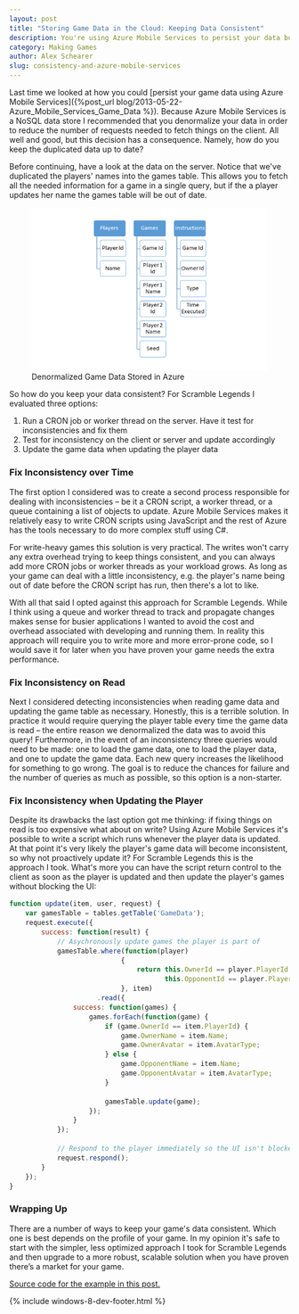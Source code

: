 ```yaml
---
layout: post
title: "Storing Game Data in the Cloud: Keeping Data Consistent"
description: You're using Azure Mobile Services to persist your data but things are denormalized. How do you keep data consistent? Find out how. Source code included.
category: Making Games
author: Alex Schearer
slug: consistency-and-azure-mobile-services
---
```


Last time we looked at how you could [persist your game data using Azure Mobile Services]({%post_url blog/2013-05-22-Azure_Mobile_Services_Game_Data %}). 
Because Azure Mobile Services is a NoSQL data store I recommended that you denormalize 
your data in order to reduce the number of requests needed to fetch things on the 
client. All well and good, but this decision has a consequence. Namely, how do you 
keep the duplicated data up to date?

Before continuing, have a look at the data on the server. Notice that we've duplicated 
the players' names into the games table. This allows you to fetch all the needed 
information for a game in a single query, but if the a player updates her name the 
games table will be out of date.

<figure class="full-size">
    <img src="/img/posts/2013-05-24-Consistency and Azure Mobile Services/denormalized-game-data.png" alt="Denormalized Game Data Stored in Azure"/>
    <figcaption>Denormalized Game Data Stored in Azure</figcaption>
</figure>

So how do you keep your data consistent? For Scramble Legends I evaluated three options:

  1. Run a CRON job or worker thread on the server. Have it test for inconsistencies and fix them
  2. Test for inconsistency on the client or server and update accordingly
  3. Update the game data when updating the player data

### Fix Inconsistency over Time
The first option I considered was to create a second process responsible for 
dealing with inconsistencies &ndash; be it a CRON script, a worker thread, or a queue 
containing a list of objects to update. Azure Mobile Services makes it relatively 
easy to write CRON scripts using JavaScript and the rest of Azure has the tools 
necessary to do more complex stuff using C#.

For write-heavy games this solution is very practical. The writes won't carry any 
extra overhead trying to keep things consistent, and you can always add more CRON 
jobs or worker threads as your workload grows. As long as your game can deal with 
a little inconsistency, e.g. the player's name being out of date before the CRON 
script has run, then there's a lot to like.

With all that said I opted against this approach for Scramble Legends. While I 
think using a queue and worker thread to track and propagate changes makes sense 
for busier applications I wanted to avoid the cost and overhead associated with 
developing and running them. In reality this approach will require you to write 
more and more error-prone code, so I would save it for later when you have proven 
your game needs the extra performance.

### Fix Inconsistency on Read
Next I considered detecting inconsistencies when reading game data and updating the 
game table as necessary. Honestly, this is a terrible solution. In practice it would 
require querying the player table every time the game data is read &ndash; the entire 
reason we denormalized the data was to avoid this query! Furthermore, in the event 
of an inconsistency three queries would need to be made: one to load the game data, 
one to load the player data, and one to update the game data. Each new query 
increases the likelihood for something to go wrong. The goal is to reduce the 
chances for failure and the number of queries as much as possible, so this option 
is a non-starter.

### Fix Inconsistency when Updating the Player
Despite its drawbacks the last option got me thinking: if fixing things on read is 
too expensive what about on write? Using Azure Mobile Services it's possible to 
write a script which runs whenever the player data is updated. At that point it's 
very likely the player's game data will become inconsistent, so why not proactively 
update it? For Scramble Legends this is the approach I took. What's more you can 
have the script return control to the client as soon as the player is updated and 
then update the player's games without blocking the UI:

~~~ javascript
function update(item, user, request) {
    var gamesTable = tables.getTable('GameData');
    request.execute({
        success: function(result) {
            // Asychronously update games the player is part of
            gamesTable.where(function(player)
                            {
                                return this.OwnerId == player.PlayerId || 
                                       this.OpponentId == player.PlayerId 
                            }, item)
                      .read({
                success: function(games) {
                    games.forEach(function(game) {
                        if (game.OwnerId == item.PlayerId) {
                            game.OwnerName = item.Name;
                            game.OwnerAvatar = item.AvatarType;
                        } else {
                            game.OpponentName = item.Name;
                            game.OpponentAvatar = item.AvatarType;
                        }
                        
                        gamesTable.update(game);
                    });
                }
            });
            
            // Respond to the player immediately so the UI isn't blocked
            request.respond();
        }
    });
}
~~~

### Wrapping Up
There are a number of ways to keep your game's data consistent. Which one is best depends 
on the profile of your game. In my opinion it's safe to start with the simpler, less 
optimized approach I took for Scramble Legends and then upgrade to a more robust, scalable 
solution when you have proven there’s a market for your game.

[Source code for the example in this post.](https://gist.github.com/aschearer/5642193)

{% include windows-8-dev-footer.html %}